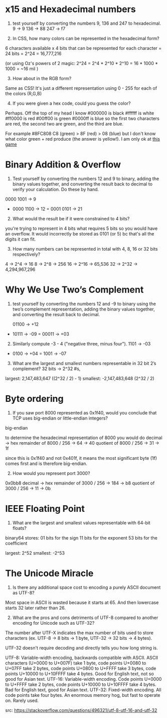 # x15 and Hexadecimal numbers

1. test yourself by converting the numbers 9, 136 and 247 to hexadecimal.
9   -> 9
136 -> 88
247 -> f7
 
2. In CSS, how many colors can be represented in the hexadecimal form?

6 characters available x 4 bits that can be represented for each character
= 24 bits
= 2^24
= 16,777,216

(or using Oz's powers of 2 magic:
2^24
= 2^4 * 2^10 * 2^10
= 16 * 1000 * 1000
= ~16 mil
)

3. How about in the RGB form?

Same as CSS! It's just a different representation using 0 - 255 for each of the colors (R,G,B)

4. If you were given a hex code, could you guess the color?

Perhaps. Off the top of my head I know
#000000 is black
#ffffff is white
#ff0000 is red
#00ff00 is green
#0000ff is blue
so the first two characters are red, the second two are green, and the third are blue. 

For example
#8FC808
C8 (green) > 8F (red) > 08 (blue)
but I don't know what color green + red produce (the answer is yellow!). I am only ok at [this game](http://yizzle.com/whatthehex)

# Binary Addition & Overflow

1. Test yourself by converting the numbers 12 and 9 to binary, adding the binary values together, and converting the result back to decimal to verify your calculation. Do these by hand.

  0000 1001 -> 9
+ 0000 1100 -> 12
= 0001 0101 -> 21

2. What would the result be if it were constrained to 4 bits?

you're trying to represent in 4 bits what requires 5 bits so you would have an overflow. It would incorrectly be stored as 0101 (or 5) bc that's all the digits it can fit.

3. How many numbers can be represented in total with 4, 8, 16 or 32 bits respectively?

4  -> 2^4  -> 16
8  -> 2^8  -> 256
16 -> 2^16 -> 65,536
32 -> 2^32 -> 4,294,967,296

# Why We Use Two’s Complement

1. test yourself by converting the numbers 12 and -9 to binary using the two’s complement representation, adding the binary values together, and converting the result back to decimal. 

   01100 -> +12
+  10111 -> -09
=  00011 -> +03

2. Similarly compute -3 - 4 ("negative three, minus four"). 
   1101 -> -03
-  0100 -> +04
=  1001 -> -07

3. What are the largest and smallest numbers representable in 32 bit 2’s complement?
32 bits -> 2^32 #s,

largest:  2,147,483,647  ((2^32 / 2) - 1)
smallest: -2,147,483,648 (2^32 / 2)

# Byte ordering

1. If you saw port 8000 represented as 0x1f40, would you conclude that TCP uses big-endian or little-endian integers?

big-endian

to determine the hexadecimal representation of 8000 you would do
                           decimal -> hex
remainder of 8000 / 256 -> 64      -> 40
quotient  of 8000 / 256 -> 31      -> 1f

since this is 0x1f40 and not 0x401f, it means the most significant byte (1f) comes first and is therefore big-endian.

2. How would you represent port 3000?

0x0bb8
                           decimal  -> hex
remainder of 3000 / 256 -> 184      -> b8
quotient  of 3000 / 256 -> 11       -> 0b

# IEEE Floating Point

1. What are the largest and smallest values representable with 64-bit floats?

binary64 stores:
01 bits for the sign
11 bits for the exponent
53 bits for the coefficient

largest:   2^52
smallest: -2^53

# The Unicode Miracle

1. Is there any additional space cost to encoding a purely ASCII document as UTF-8?

Most space in ASCII is wasted because it starts at 65. And then lowercase starts 32 later rather than 26.

2. What are the pros and cons detriments of UTF-8 compared to another encoding for Unicode such as UTF-32?

The number after UTF-X indicates the max number of bits used to store characters (ex. UTF-8 -> 8 bits -> 1 byte, UTF-32 -> 32 bits -> 4 bytes).

UTF-32 doesn't require decoding and directly tells you how long string is.

UTF-8: Variable-width encoding, backwards compatible with ASCII. ASCII characters (U+0000 to U+007F) take 1 byte, code points U+0080 to U+07FF take 2 bytes, code points U+0800 to U+FFFF take 3 bytes, code points U+10000 to U+10FFFF take 4 bytes. Good for English text, not so good for Asian text.
UTF-16: Variable-width encoding. Code points U+0000 to U+FFFF take 2 bytes, code points U+10000 to U+10FFFF take 4 bytes. Bad for English text, good for Asian text.
UTF-32: Fixed-width encoding. All code points take four bytes. An enormous memory hog, but fast to operate on. Rarely used.

src: https://stackoverflow.com/questions/496321/utf-8-utf-16-and-utf-32